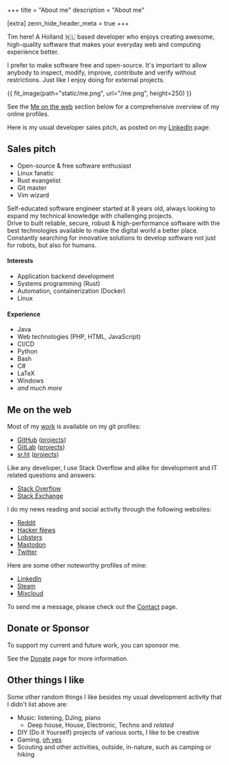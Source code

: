 +++
title = "About me"
description = "About me"

[extra]
zenn_hide_header_meta = true
+++

Tim here! A Holland 🇳🇱 based developer who enjoys creating awesome,
high-quality software that makes your everyday web and computing experience
better.

I prefer to make software free and open-source. It's important to allow anybody
to inspect, modify, improve, contribute and verify without restrictions. Just
like I enjoy doing for external projects.

{{ fit_image(path="static/me.png", url="/me.png", height=250) }}

See the [Me on the web](@/about.md#me-on-the-web) section below for a
comprehensive overview of my online profiles.

Here is my usual developer sales pitch, as posted on my [LinkedIn][linkedin]
page:

## Sales pitch
- Open-source & free software enthusiast
- Linux fanatic
- Rust evangelist
- Git master
- Vim wizard

Self-educated software engineer started at 8 years old, always looking to expand
my technical knowledge with challenging projects.  
Drive to built reliable, secure, robust & high-performance software with the
best technologies available to make the digital world a better place. Constantly
searching for innovative solutions to develop software not just for robots, but
also for humans.

#### Interests
- Application backend development
- Systems programming (Rust)
- Automation, containerization (Docker)
- Linux

#### Experience
- Java
- Web technologies (PHP, HTML, JavaScript)
- CI/CD
- Python
- Bash
- C#
- LaTeX
- Windows
- _and much more_

## Me on the web
Most of my [work](@/projects.md) is available on my git profiles:

- [GitHub][github] <span class="muted">([projects](https://github.com/timvisee?tab=repositories))</span>
- [GitLab][gitlab] <span class="muted">([projects](https://gitlab.com/users/timvisee/projects))</span>
- [sr.ht][sr.ht] <span class="muted">([projects](https://git.sr.ht/~timvisee))</span>

Like any developer, I use Stack Overflow and alike for development and IT related
questions and answers:

- [Stack Overflow][stackoverflow]
- [Stack Exchange][stackexchange]

I do my news reading and social activity through the following websites:

- [Reddit][reddit]
- [Hacker News][hackernews]
- [Lobsters][lobsters]
- [Mastodon][mastodon]
- [Twitter][twitter]

Here are some other noteworthy profiles of mine:

- [LinkedIn][linkedin]
- [Steam][steam]
- [Mixcloud][mixcloud]

To send me a message, please check out the [Contact](@/contact.md) page.

## Donate or Sponsor
To support my current and future work, you can sponsor me.

See the [Donate](@/donate.md) page for more information.

## Other things I like
Some other random things I like besides my usual development activity that I
didn't list above are:

- Music: listening, DJing, piano
  - Deep house, House, Electronic, Techno and _related_
- DIY (Do it Yourself) projects of various sorts, I like to be creative
- Gaming, [oh yes][steam-games]
- Scouting and other activities, outside, in-nature, such as camping or hiking

[github]: https://github.com/timvisee
[gitlab]: https://gitlab.com/timvisee
[hackernews]: https://news.ycombinator.com/user?id=timvisee
[linkedin]: https://linkedin.com/in/timvisee
[lobsters]: https://lobste.rs/u/timvisee/
[mastodon]: https://mastodon.social/@timvisee
[mixcloud]: https://www.mixcloud.com/timvisee/
[reddit]: https://reddit.com/u/timvisee
[sr.ht]: https://sr.ht/~timvisee
[stackexchange]: https://stackexchange.com/users/980236?tab=accounts
[stackoverflow]: https://stackoverflow.com/users/1000145
[steam-games]: https://steamcommunity.com/id/timvisee/games/?tab=all
[steam]: https://steamcommunity.com/id/timvisee
[twitter]: https://twitter.com/likecaffeinated
